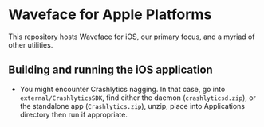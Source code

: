# Waveface for Apple Platforms

This repository hosts Waveface for iOS, our primary focus, and a myriad of other utilities.


##	Building and running the iOS application

*	You might encounter Crashlytics nagging.  In that case, go into `external/CrashlyticsSDK`, find either the daemon (`crashlyticsd.zip`), or the standalone app (`Crashlytics.zip`), unzip, place into Applications directory then run if appropriate.
